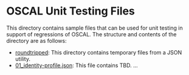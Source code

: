 # OSCAL Unit Testing Files

This directory contains sample files that can be used for unit testing in support of regressions of OSCAL. The structure and contents of the directory are as follows:

* [roundtripped](roundtripped): This directory contains temporary files from a JSON utility.
* [01_identity-profile.json](01_identity-profile.json): This file contains TBD.
...
